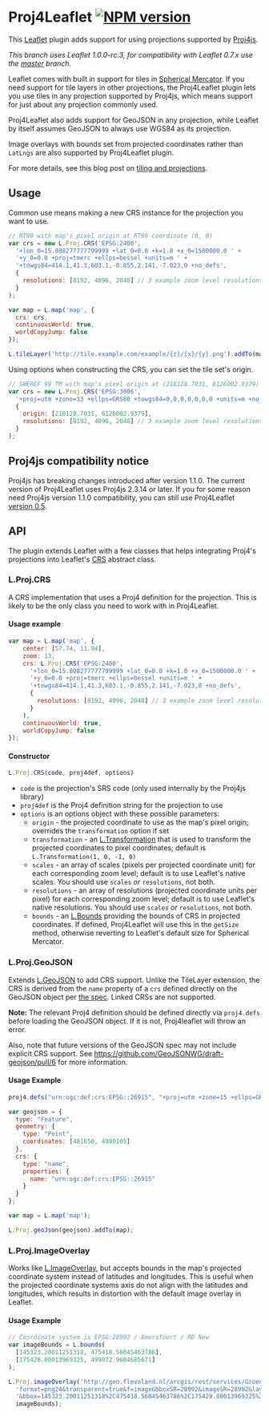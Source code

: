 # Proj4Leaflet [![NPM version](https://badge.fury.io/js/proj4leaflet.png)](http://badge.fury.io/js/proj4leaflet)

This [Leaflet](http://leafletjs.com) plugin adds support for using projections supported by
[Proj4js](https://github.com/proj4js/proj4js).

_This branch uses Leaflet 1.0.0-rc.3, for compatibility with Leaflet 0.7.x use the [master](https://github.com/kartena/Proj4Leaflet/tree/master) branch._

Leaflet comes with built in support for tiles in [Spherical Mercator](http://wiki.openstreetmap.org/wiki/EPSG:3857). 
If you need support for tile layers in other projections, the Proj4Leaflet plugin lets you use tiles in any projection 
supported by Proj4js, which means support for just about any projection commonly used.

Proj4Leaflet also adds support for GeoJSON in any projection, while Leaflet by itself assumes GeoJSON to always 
use WGS84 as its projection.

Image overlays with bounds set from projected coordinates rather than `LatLngs` are also supported by Proj4Leaflet plugin.

For more details, see this blog post on [tiling and projections](http://blog.kartena.se/local-projections-in-a-world-of-spherical-mercator/).

## Usage

Common use means making a new CRS instance for the projection you want to use.

```javascript
// RT90 with map's pixel origin at RT90 coordinate (0, 0)
var crs = new L.Proj.CRS('EPSG:2400',
  '+lon_0=15.808277777799999 +lat_0=0.0 +k=1.0 +x_0=1500000.0 ' +
  '+y_0=0.0 +proj=tmerc +ellps=bessel +units=m ' +
  '+towgs84=414.1,41.3,603.1,-0.855,2.141,-7.023,0 +no_defs',
  {
    resolutions: [8192, 4096, 2048] // 3 example zoom level resolutions
  }
);

var map = L.map('map', {
  crs: crs,
  continuousWorld: true,
  worldCopyJump: false
});

L.tileLayer('http://tile.example.com/example/{z}/{x}/{y}.png').addTo(map);
```

Using options when constructing the CRS, you can set the tile set's origin.

```javascript
// SWEREF 99 TM with map's pixel origin at (218128.7031, 6126002.9379)
var crs = new L.Proj.CRS('EPSG:3006',
  '+proj=utm +zone=33 +ellps=GRS80 +towgs84=0,0,0,0,0,0,0 +units=m +no_defs',
  {
    origin: [218128.7031, 6126002.9379],
    resolutions: [8192, 4096, 2048] // 3 example zoom level resolutions
  }
);
```

## Proj4js compatibility notice
Proj4js has breaking changes introduced after version 1.1.0. The current version of Proj4Leaflet
uses Proj4js 2.3.14 or later. If you for some reason need Proj4js version 1.1.0 compatibility, you can
still use Proj4Leaflet [version 0.5](https://github.com/kartena/Proj4Leaflet/tree/0.5).

## API
The plugin extends Leaflet with a few classes that helps integrating Proj4's projections into
Leaflet's [CRS](http://leafletjs.com/reference-1.0.0.html#crs) abstract class.

### L.Proj.CRS
A CRS implementation that uses a Proj4 definition for the projection. 
This is likely to be the only class you need to work with in Proj4Leaflet.

#### Usage example

```javascript
var map = L.map('map', {
    center: [57.74, 11.94],
    zoom: 13,
    crs: L.Proj.CRS('EPSG:2400',
      '+lon_0=15.808277777799999 +lat_0=0.0 +k=1.0 +x_0=1500000.0 ' +
      '+y_0=0.0 +proj=tmerc +ellps=bessel +units=m ' +
      '+towgs84=414.1,41.3,603.1,-0.855,2.141,-7.023,0 +no_defs',
      {
        resolutions: [8192, 4096, 2048] // 3 example zoom level resolutions
      }
    ),
    continuousWorld: true,
    worldCopyJump: false
});
```

#### Constructor

```javascript
L.Proj.CRS(code, proj4def, options)
```

* `code` is the projection's SRS code (only used internally by the Proj4js library)
* `proj4def` is the Proj4 definition string for the projection to use
* `options` is an options object with these possible parameters:
  * `origin` - the projected coordinate to use as the map's pixel origin; overrides the `transformation` option if set
  * `transformation` - an [L.Transformation](http://leafletjs.com/reference-1.0.0.html#transformation) that is used 
  to transform the projected coordinates to pixel coordinates; default is `L.Transformation(1, 0, -1, 0)`
  * `scales` - an array of scales (pixels per projected coordinate unit) for each corresponding zoom level; 
  default is to use Leaflet's native scales. You should use `scales` _or_ `resolutions`, not both.
  * `resolutions` - an array of resolutions (projected coordinate units per pixel) for each corresponding zoom level; 
  default is to use Leaflet's native resolutions. You should use `scales` _or_ `resolutions`, not both.
  * `bounds` - an [L.Bounds](http://leafletjs.com/reference-1.0.0.html#bounds) providing the bounds of CRS in projected 
  coordinates. If defined, Proj4Leaflet will use this in the `getSize` method, otherwise reverting to Leaflet's 
  default size for Spherical Mercator.

### L.Proj.GeoJSON

Extends [L.GeoJSON](http://leafletjs.com/reference-1.0.0.html#geojson) to add CRS support. Unlike the TileLayer extension, the 
CRS is derived from the `name` property of a `crs` defined directly on the GeoJSON object per [the spec](http://www.geojson.org/geojson-spec.html#named-crs). 
Linked CRSs are not supported.

**Note:** The relevant Proj4 definition should be defined directly via `proj4.defs` before loading the GeoJSON object. 
If it is not, Proj4leaflet will throw an error.

Also, note that future versions of the GeoJSON spec may not include explicit CRS support. See https://github.com/GeoJSONWG/draft-geojson/pull/6 for more information.

#### Usage Example

```javascript
proj4.defs("urn:ogc:def:crs:EPSG::26915", "+proj=utm +zone=15 +ellps=GRS80 +datum=NAD83 +units=m +no_defs");

var geojson = {
  type: "Feature",
  geometry: {
    type: "Point",
    coordinates: [481650, 4980105]
  },
  crs: {
    type: "name",
    properties: {
      name: "urn:ogc:def:crs:EPSG::26915"
    }
  }
};

var map = L.map('map');

L.Proj.geoJson(geojson).addTo(map);
```

### L.Proj.ImageOverlay

Works like [L.ImageOverlay](http://leafletjs.com/reference-1.0.0.html#imageoverlay), but accepts bounds in the map's
projected coordinate system instead of latitudes and longitudes. This is useful when the projected coordinate systems
axis do not align with the latitudes and longitudes, which results in distortion with the default image overlay in Leaflet.

#### Usage Example

```javascript
// Coordinate system is EPSG:28992 / Amersfoort / RD New
var imageBounds = L.bounds(
  [145323.20011251318, 475418.56045463786],
  [175428.80013969325, 499072.9604685671]
);

L.Proj.imageOverlay('http://geo.flevoland.nl/arcgis/rest/services/Groen_Natuur/Agrarische_Natuur/MapServer/export?' +
  'format=png24&transparent=true&f=image&bboxSR=28992&imageSR=28992&layers=show%3A0' +
  '&bbox=145323.20011251318%2C475418.56045463786%2C175428.80013969325%2C499072.9604685671&size=560%2C440',
  imageBounds);
```
